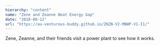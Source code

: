 ```yaml
---
hierarchy: "content"
name: "Zene and Zeanne Beat Energy Gap"
date: "2018-08-12"
url: "https://au-venturous-buddy.github.io/ZNZN-V2-MBWP-V1-I1/"
---
```


Zene, Zeanne, and their friends visit a power plant to see how it works.
